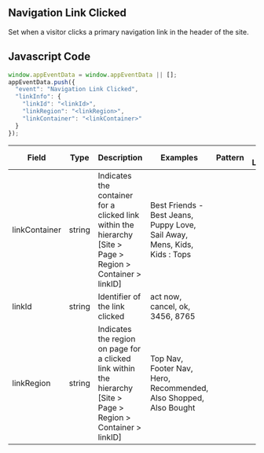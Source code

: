## Navigation Link Clicked

Set when a visitor clicks a primary navigation link in the header of the site.

## Javascript Code
```js
window.appEventData = window.appEventData || [];
appEventData.push({
  "event": "Navigation Link Clicked",
  "linkInfo": {
    "linkId": "<linkId>",
    "linkRegion": "<linkRegion>",
    "linkContainer": "<linkContainer>"
  }
});
```

|Field|Type|Description|Examples|Pattern|Min Length|Max Length|Minimum|Maximum|Multiple Of|
| --- | --- | --- | --- | --- | --- | --- | --- | --- | --- |
|linkContainer|string|Indicates the container for a clicked link within the hierarchy [Site > Page > Region > Container > linkID]|Best Friends - Best Jeans, Puppy Love, Sail Away, Mens, Kids, Kids : Tops|||||||
|linkId|string|Identifier of the link clicked|act now, cancel, ok, 3456, 8765|||||||
|linkRegion|string|Indicates the region on page for a clicked link within the hierarchy [Site > Page > Region > Container > linkID]|Top Nav, Footer Nav, Hero, Recommended, Also Shopped, Also Bought|||||||

